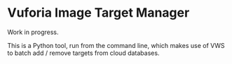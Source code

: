 # Vuforia Image Target Manager #

Work in progress. 

This is a Python tool, run from the command line, which makes use of VWS to batch add / remove targets from cloud databases.
